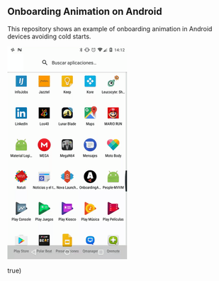 ## Onboarding Animation on Android

This repository shows an example of onboarding animation in Android devices avoiding cold starts.


![](https://github.com/albertoeg88/OnboardingAnimated/blob/master/app/src/main/res/example.gif?raw=true)

true)